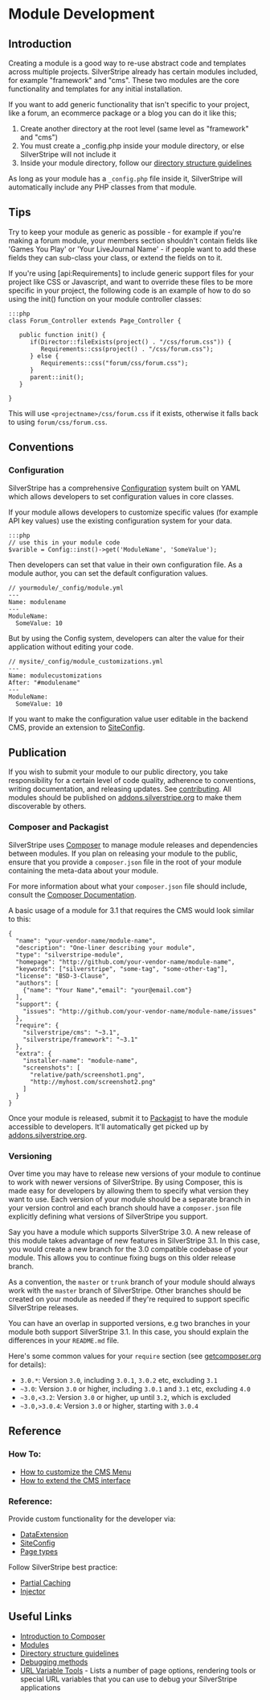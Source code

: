 # Module Development

## Introduction

Creating a module is a good way to re-use abstract code and templates across
multiple projects. SilverStripe already has certain modules included, for
example "framework" and "cms". These two modules are the core functionality and
templates for any initial installation.

If you want to add generic functionality that isn't specific to your
project, like a forum, an ecommerce package or a blog you can do it like this;

1.  Create another directory at the root level (same level as "framework" and
"cms")
2.  You must create a _config.php inside your module directory, or else
SilverStripe will not include it
3.  Inside your module directory, follow our [directory structure guidelines](/topics/directory-structure#module_structure)

As long as your module has a `_config.php` file inside it, SilverStripe will
automatically include any PHP classes from that module.

## Tips

Try to keep your module as generic as possible - for example if you're making a
forum module, your members section shouldn't contain fields like 'Games You
Play' or 'Your LiveJournal Name' - if people want to add these fields they can
sub-class your class, or extend the fields on to it.

If you're using [api:Requirements] to include generic support files for your project
like CSS or Javascript, and want to override these files to be more specific in
your project, the following code is an example of how to do so using the init()
function on your module controller classes:

	:::php
	class Forum_Controller extends Page_Controller {
	
	   public function init() {
	      if(Director::fileExists(project() . "/css/forum.css")) {
	         Requirements::css(project() . "/css/forum.css");
	      } else {
	         Requirements::css("forum/css/forum.css");
	      }
	      parent::init();	
	   }
	
	}


This will use `<projectname>/css/forum.css` if it exists, otherwise it falls
back to using `forum/css/forum.css`.

## Conventions

### Configuration

SilverStripe has a comprehensive [Configuration](/topics/configuration) system
built on YAML which allows developers to set configuration values in core
classes.

If your module allows developers to customize specific values (for example API
key values) use the existing configuration system for your data.

	:::php
	// use this in your module code
	$varible = Config::inst()->get('ModuleName', 'SomeValue');

Then developers can set that value in their own configuration file. As a module
author, you can set the default configuration values.

	// yourmodule/_config/module.yml
	---
	Name: modulename
	---
	ModuleName:
	  SomeValue: 10

But by using the Config system, developers can alter the value for their
application without editing your code.

	// mysite/_config/module_customizations.yml
	---
	Name: modulecustomizations
	After: "#modulename"
	---
	ModuleName:
	  SomeValue: 10

If you want to make the configuration value user editable in the backend CMS,
provide an extension to [SiteConfig](/reference/siteconfig).

## Publication

If you wish to submit your module to our public directory, you take
responsibility for a certain level of code quality, adherence to conventions,
writing documentation, and releasing updates. See
[contributing](/misc/contributing). All modules should be published
on [addons.silverstripe.org](http://addons.silverstripe.org) to make them
discoverable by others.

### Composer and Packagist

SilverStripe uses [Composer](/installation/composer/) to manage module releases
and dependencies between modules. If you plan on releasing your module to the
public, ensure that you provide a `composer.json` file in the root of your
module containing the meta-data about your module.

For more information about what your `composer.json` file should include,
consult the [Composer Documentation](http://getcomposer.org/doc/01-basic-usage.md).

A basic usage of a module for 3.1 that requires the CMS would look similar to
this:

	{
	  "name": "your-vendor-name/module-name",
	  "description": "One-liner describing your module",
	  "type": "silverstripe-module",
	  "homepage": "http://github.com/your-vendor-name/module-name",
	  "keywords": ["silverstripe", "some-tag", "some-other-tag"],
	  "license": "BSD-3-Clause",
	  "authors": [
	    {"name": "Your Name","email": "your@email.com"}
	  ],
	  "support": {
	    "issues": "http://github.com/your-vendor-name/module-name/issues"
	  },
	  "require": {
	    "silverstripe/cms": "~3.1",
	    "silverstripe/framework": "~3.1"
	  },
	  "extra": {
	    "installer-name": "module-name",
	    "screenshots": [
	      "relative/path/screenshot1.png",
	      "http://myhost.com/screenshot2.png"
	    ]
	  }
	}


Once your module is released, submit it to [Packagist](https://packagist.org/)
to have the module accessible to developers. It'll automatically get picked
up by [addons.silverstripe.org](http://addons.silverstripe.org/).

### Versioning

Over time you may have to release new versions of your module to continue to
work with newer versions of SilverStripe. By using Composer, this is made easy
for developers by allowing them to specify what version they want to use. Each
version of your module should be a separate branch in your version control and
each branch should have a `composer.json` file explicitly defining what versions
of SilverStripe you support.

Say you have a module which supports SilverStripe 3.0.
A new release of this module takes advantage of new features
in SilverStripe 3.1. In this case, you would create a new branch
for the 3.0 compatible codebase of your module.
This allows you to continue fixing bugs on this older release branch.

As a convention, the `master` or `trunk` branch of your
module should always work with the `master` branch of SilverStripe.
Other branches should be created on your module as needed if they're
required to support specific SilverStripe releases.

You can have an overlap in supported versions,
e.g two branches in your module both support SilverStripe 3.1.
In this case, you should explain the differences in your `README.md` file.

Here's some common values for your `require` section
(see [getcomposer.org](http://getcomposer.org/doc/01-basic-usage.md#package-versions) for details):

 * `3.0.*`: Version `3.0`, including `3.0.1`, `3.0.2` etc, excluding `3.1`
 * `~3.0`: Version `3.0` or higher, including `3.0.1` and `3.1` etc, excluding `4.0`
 * `~3.0,<3.2`: Version `3.0` or higher, up until `3.2`, which is excluded
 * `~3.0,>3.0.4`: Version `3.0` or higher, starting with `3.0.4`

## Reference

### How To:

*  [How to customize the CMS Menu](/howto/customize-cms-menu)
*  [How to extend the CMS interface](/howto/extend-cms-interface)

### Reference:

Provide custom functionality for the developer via:

*  [DataExtension](/reference/dataextension)
*  [SiteConfig](/reference/siteconfig)
*  [Page types](/topics/page-types)

Follow SilverStripe best practice:

*  [Partial Caching](/reference/partial-caching)
*  [Injector](/reference/injector)

## Useful Links

*  [Introduction to Composer](http://getcomposer.org/doc/00-intro.md)
*  [Modules](modules)
*  [Directory structure guidelines](/topics/directory-structure#module_structure)
*  [Debugging methods](/topics/debugging)
*  [URL Variable Tools](/reference/urlvariabletools) - Lists a number of page options, rendering tools or special URL variables that you can use to debug your SilverStripe applications
